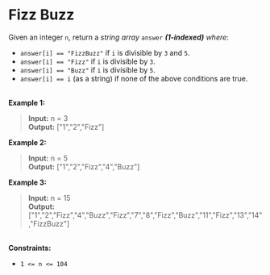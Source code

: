 # Fizz Buzz

Given an integer `n`, return a *string array* `answer` ***(1-indexed)*** *where*:

- `answer[i] == "FizzBuzz"` if `i` is divisible by `3` and `5`.
- `answer[i] == "Fizz"` if `i` is divisible by `3`.
- `answer[i] == "Buzz"` if `i` is divisible by `5`.
- `answer[i] == i` (as a string) if none of the above conditions are true.

\
**Example 1:**

> **Input:** n = 3\
> **Output:** ["1","2","Fizz"]

**Example 2:**

> **Input:** n = 5\
> **Output:** ["1","2","Fizz","4","Buzz"]

**Example 3:**

> **Input:** n = 15\
> **Output:** ["1","2","Fizz","4","Buzz","Fizz","7","8","Fizz","Buzz","11","Fizz","13","14","FizzBuzz"]

\
**Constraints:**

- `1 <= n <= 104`
